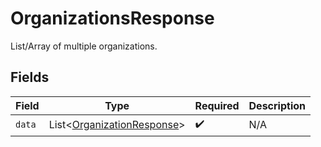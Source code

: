 # OrganizationsResponse

List/Array of multiple organizations.


## Fields

| Field                                                                      | Type                                                                       | Required                                                                   | Description                                                                |
| -------------------------------------------------------------------------- | -------------------------------------------------------------------------- | -------------------------------------------------------------------------- | -------------------------------------------------------------------------- |
| `data`                                                                     | List\<[OrganizationResponse](../../models/shared/OrganizationResponse.md)> | :heavy_check_mark:                                                         | N/A                                                                        |